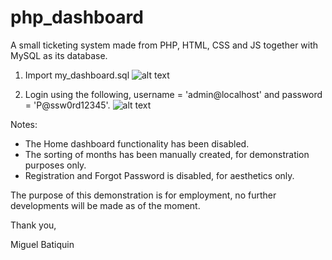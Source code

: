 # php_dashboard
A small ticketing system made from PHP, HTML, CSS and JS together with MySQL as its database.

1. Import my_dashboard.sql
![alt text](https://i.imgur.com/HIPsaYg.png)

2. Login using the following, username = 'admin@localhost' and password = 'P@ssw0rd12345'.
![alt text](https://i.imgur.com/LaKgepo.png)

Notes:
* The Home dashboard functionality has been disabled.
* The sorting of months has been manually created, for demonstration purposes only.
* Registration and Forgot Password is disabled, for aesthetics only.

The purpose of this demonstration is for employment, no further developments will be made as of the moment.

Thank you,

Miguel Batiquin
